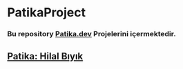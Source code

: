 # PatikaProject
### Bu repository [Patika.dev](https://www.patika.dev/) Projelerini içermektedir.
## <a href="https://app.patika.dev/hilalbiyikk"> Patika: Hilal Bıyık</a>
